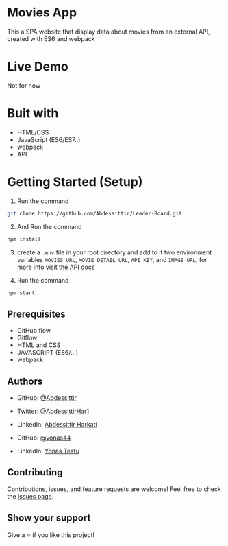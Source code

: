 # Movies App

This a SPA website that display data about movies from an external API, created with ES6 and webpack

# Live Demo

Not for now

# Buit with

* HTML/CSS
* JavaScript (ES6/ES7..)
* webpack
* API

# Getting Started (Setup)

1. Run the command
```bash
git clone https://github.com/Abdessittir/Leader-Board.git
```
2. And Run the command
```bash
npm install
```
3. create a `.env` file in your root directory and add to it two environment variables `MOVIES_URL`, `MOVIE_DETAIL_URL`, `API_KEY`, and `IMAGE_URL`, for more info visit the [API docs](https://www.themoviedb.org/)

1. Run the command
```bash
npm start
```

## Prerequisites
* GitHub flow
* Gitflow
* HTML and CSS
* JAVASCRIPT (ES6/...)
* webpack

## Authors

* GitHub: [@Abdessittir](https://github.com/Abdessittir)
* Twitter: [@AbdessittirHar1](https://twitter.com/AbdessittirHar1)
* LinkedIn: [Abdessittir Harkati](https://www.linkedin.com/in/abdessittir-harkati-a61b7324a/)

* GitHub: [@yonas44](https://github.com/Abdessittir)
* LinkedIn: [Yonas Tesfu](linkedin.com/in/yonas-tesfu-3284811a9)

## Contributing

Contributions, issues, and feature requests are welcome!
Feel free to check the [issues page](https://github.com/Abdessittir/JavaScript-capstone/issues).

## Show your support
Give a ⭐️ if you like this project!